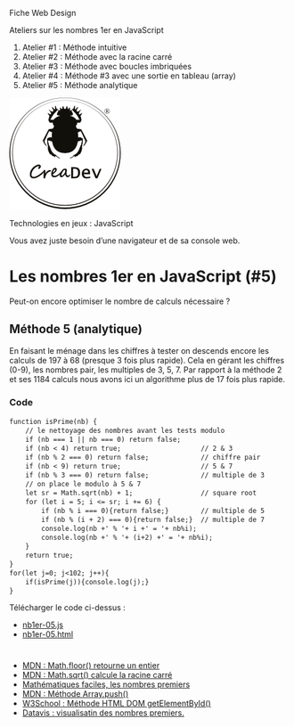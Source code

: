 Fiche Web Design

Ateliers sur les nombres 1er en JavaScript
1.  Atelier #1 : Méthode intuitive
2.  Atelier #2 : Méthode avec la racine carré
3.  Atelier #3 : Méthode avec boucles imbriquées
4.  Atelier #4 : Méthode #3 avec une sortie en tableau (array)
5.  Atelier #5 : Méthode analytique

[![CreaDev](../modulo/logo-creadev-210207-R-200.png)](http://www.creadev.ninja/)

Technologies en jeux : JavaScript

Vous avez juste besoin d’une navigateur et de sa console web.

# Les nombres 1er en JavaScript (#5)

Peut-on encore optimiser le nombre de calculs nécessaire ?


## Méthode 5 (analytique)

En faisant le ménage dans les chiffres à tester on descends encore les calculs de 197 à 68 (presque 3 fois plus rapide). Cela en gérant les chiffres (0-9), les nombres pair, les multiples de 3, 5, 7.
Par rapport à la méthode 2 et ses 1184 calculs nous avons ici un algorithme plus de 17 fois plus rapide. 

### Code

	function isPrime(nb) {
		// le nettoyage des nombres avant les tests modulo
	    if (nb === 1 || nb === 0) return false;
	    if (nb < 4) return true;                    // 2 & 3
	    if (nb % 2 === 0) return false;             // chiffre pair
	    if (nb < 9) return true;                    // 5 & 7
	    if (nb % 3 === 0) return false;             // multiple de 3
	    // on place le modulo à 5 & 7
	    let sr = Math.sqrt(nb) + 1;                 // square root
	    for (let i = 5; i <= sr; i += 6) {
	        if (nb % i === 0){return false;}        // multiple de 5
	        if (nb % (i + 2) === 0){return false;}  // multiple de 7
	        console.log(nb +' % '+ i +' = '+ nb%i);
	        console.log(nb +' % '+ (i+2) +' = '+ nb%i);
	    }
	    return true;
	}
	for(let j=0; j<102; j++){
		if(isPrime(j)){console.log(j);}
	}
	
Télécharger le code ci-dessus :
-	[nb1er-05.js](nb1er-05.js)	
-	[nb1er-05.html](nb1er-05.html)
#
- [MDN : Math.floor() retourne un entier](https://developer.mozilla.org/fr/docs/Web/JavaScript/Reference/Objets_globaux/Math/floor)
- [MDN : Math.sqrt() calcule la racine carré](https://developer.mozilla.org/fr/docs/Web/JavaScript/Reference/Objets_globaux/Math/sqrt)
- [Mathématiques faciles, les nombres premiers](https://www.mathematiquesfaciles.com/nombres-premiers_2_78336.htm)
- [MDN : Méthode Array.push()](https://developer.mozilla.org/fr/docs/Web/JavaScript/Reference/Objets_globaux/Array/push)
- [W3School : Méthode HTML DOM getElementById()](https://www.w3schools.com/jsref/met_document_getelementbyid.asp)
- [Datavis : visualisatin des nombres premiers.](https://www.datavis.fr/index.php?page=prime)